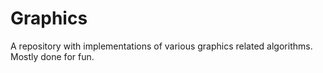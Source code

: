 # Graphics
A repository with implementations of various graphics related algorithms. Mostly done for fun.